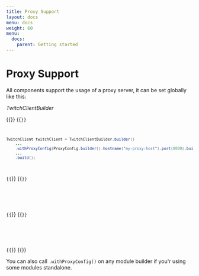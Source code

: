 ```yaml
---
title: Proxy Support
layout: docs
menu: docs
weight: 60
menu: 
  docs:
    parent: Getting started
---
```


# Proxy Support

All components support the usage of a proxy server, it can be set globally like this:

*TwitchClientBuilder*

{{<codeblocks>}}
{{<code Java>}}
```java
TwitchClient twitchClient = TwitchClientBuilder.builder()
    ...
    .withProxyConfig(ProxyConfig.builder().hostname("my-proxy-host").port(8080).build())
    ...
    .build();
```
{{</code>}}
{{<code Groovy>}}
```groovy

```
{{</code>}}
{{<code Kotlin>}}
```kotlin

```
{{</code>}}
{{</codeblocks>}}

You can also call `.withProxyConfig()` on any module builder if you'r using some modules standalone.
